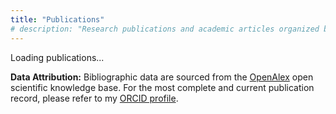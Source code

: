 ```yaml
---
title: "Publications"
# description: "Research publications and academic articles organized by year with citation metrics and open access indicators."
---
```


<div class="publications-container">
<div class="publications-header">
<div id="loading-message" class="loading-message">
<div class="loading-spinner"></div>
<span>Loading publications...</span>
</div>

<!-- <div id="publications-stats" class="publications-stats" style="display: none;">
<div class="stat-item">
<span class="stat-number" id="total-papers">0</span>
<span class="stat-label">Papers</span>
</div>
<div class="stat-item">
<span class="stat-number" id="total-citations">0</span>
<span class="stat-label">Citations</span>
</div>
<div class="stat-item">
<span class="stat-number" id="h-index">0</span>
<span class="stat-label">H-Index</span>
</div>
<div class="stat-item">
<span class="stat-number" id="open-access-count">0</span>
<span class="stat-label">Open Access</span>
</div>
</div> -->

<div id="publications-filters" class="publications-filters" style="display: none;">
<button class="filter-button active" data-filter="all">All</button>
<button class="filter-button" data-filter="journal">Journal Articles</button>
<button class="filter-button" data-filter="conference">Conference Papers</button>
<!-- <button class="filter-button" data-filter="book">Book Chapters</button> -->
<button class="filter-button" data-filter="open-access">Open Access</button>
<!-- <button class="filter-button" data-filter="highly-cited">Highly Cited</button> -->
<button class="filter-button" data-filter="books" onclick="window.location.href='/books/'">Books</button>
</div>
</div>

<div id="publications-content"></div>

<div id="error-message" class="error-message" style="display: none;">
<p>Error loading publications. Please try again later.</p>
<button onclick="loadPublications()" style="margin-top: 10px; padding: 8px 16px; background: #0066cc; color: white; border: none; border-radius: 4px; cursor: pointer;">
Retry
</button>
</div>
</div>

<div id="disclaimer" class="disclaimer">
<p><strong>Data Attribution:</strong> Bibliographic data are sourced from the <a href="https://help.openalex.org/hc/en-us/articles/24396686889751-About-us" target="_blank">OpenAlex</a> open scientific knowledge base. For the most complete and current publication record, please refer to my <a href="https://orcid.org/0000-0002-4540-512X" target="_blank">ORCID profile</a>.</p>
</div>
